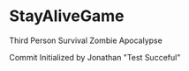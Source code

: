 # StayAliveGame
Third Person Survival Zombie Apocalypse

Commit Initialized by Jonathan "Test Succeful"
